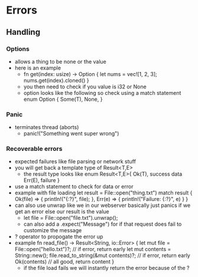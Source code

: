# Errors 

## Handling

### Options
- allows a thing to be none or the value 
- here is an example 
    - fn get(index: usize) -> Option<i32> {
    let nums = vec![1, 2, 3];
    nums.get(index).cloned()
    }
    - you then need to check if you value is i32 or None
    - option looks like the following so check using a match statement 
    enum Option<T> {
    Some(T),
    None,
    }

### Panic 
- terminates thread (aborts)
    - panic!("Something went super wrong")

### Recoverable errors
- expected failures like file parsing or network stuff 
- you will get back a template type of Result<T,E>
    - the result type looks like enum Result<T,E>{ 
        Ok(T), success data
        Err(E), failure 
    }
- use a match statement to check for data or error
- example with file loading 
    let result = File::open("thing.txt")
    match result {
        Ok(file) => {
            println!("{:?}", file);
        },
        Err(e) => {
            println!("Failure: {:?}", e)
        }
    }
- can also use unwrap like we in our webserver basically just panics if we get an error else our result is the value 
    - let file = File::open("file.txt").unwrap();
    - can also add a .expect("Message") for if that request does fail to customize the message
- ? operator to propogate the error up 
- example 
        fn read_file() -> Result<String, io::Error> {
        let mut file = File::open("hello.txt")?;  // if error, return early
        let mut contents = String::new();
        file.read_to_string(&mut contents)?;      // if error, return early
        Ok(contents)                              // all good, return content
    }
    - if the file load fails we will instantly return the error because of the ?
